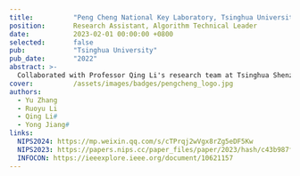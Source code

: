 ```yaml
---
title:          "Peng Cheng National Key Laboratory, Tsinghua University"
position:       Research Assistant, Algorithm Technical Leader
date:           2023-02-01 00:00:00 +0800
selected:       false
pub:            "Tsinghua University"
pub_date:       "2022"
abstract: >-
  Collaborated with Professor Qing Li's research team at Tsinghua Shenzhen International Graduate School, focusing on diverse network attack detection and anomaly detection for edge devices. Developed a decision-tree-based unsupervised anomaly detection model, optimized for lightweight efficiency, versatility, and high-performance frameworks. Achievements include three publications (NIPS 2023 as second author, INFOCOM as second author, and NIPS 2024 as first author).
cover:          /assets/images/badges/pengcheng_logo.jpg
authors:
  - Yu Zhang
  - Ruoyu Li
  - Qing Li#
  - Yong Jiang#
links:
  NIPS2024: https://mp.weixin.qq.com/s/cTPrqj2wVgx8rZg5eDF5Kw
  NIPS2023: https://papers.nips.cc/paper_files/paper/2023/hash/c43b987f23fd5ea840df2b2be426315c-Abstract-Conference.htmlhttps://ieeexplore.ieee.org/document/10621157
  INFOCON: https://ieeexplore.ieee.org/document/10621157
---
```

